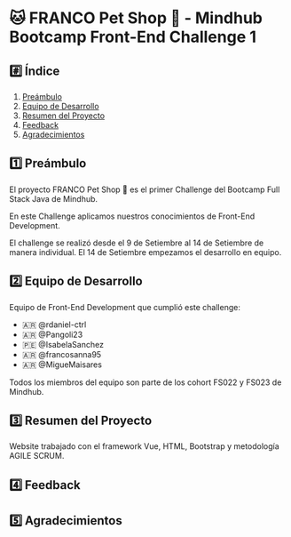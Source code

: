 # 🐱 FRANCO Pet Shop 🐶 - Mindhub Bootcamp Front-End Challenge 1

## #️⃣ Índice
1. [Preámbulo](#1️⃣-Preámbulo)
2. [Equipo de Desarrollo](#2️⃣-Equipo-de-Desarrollo)
3. [Resumen del Proyecto](3️⃣-Resumen-del-Proyecto)
4. [Feedback](4️⃣-Feedback)
5. [Agradecimientos](5️⃣-Agradecimientos)

##  1️⃣ Preámbulo

El proyecto FRANCO Pet Shop 🐶 es el primer Challenge del Bootcamp Full Stack Java de Mindhub. 

En este Challenge aplicamos nuestros conocimientos de Front-End Development.

El challenge se realizó desde el 9 de Setiembre al 14 de Setiembre de manera individual. El 14 de Setiembre empezamos el desarrollo en equipo.

## 2️⃣ Equipo de Desarrollo

Equipo de Front-End Development que cumplió este challenge:

* 🇦🇷 @rdaniel-ctrl
* 🇦🇷 @Pangoli23
* 🇵🇪 @IsabelaSanchez
* 🇦🇷 @francosanna95
* 🇦🇷 @MigueMaisares

Todos los miembros del equipo son parte de los cohort FS022 y FS023 de Mindhub.

## 3️⃣ Resumen del Proyecto

Website trabajado con el framework Vue, HTML, Bootstrap y metodología AGILE SCRUM.

## 4️⃣ Feedback

## 5️⃣ Agradecimientos


